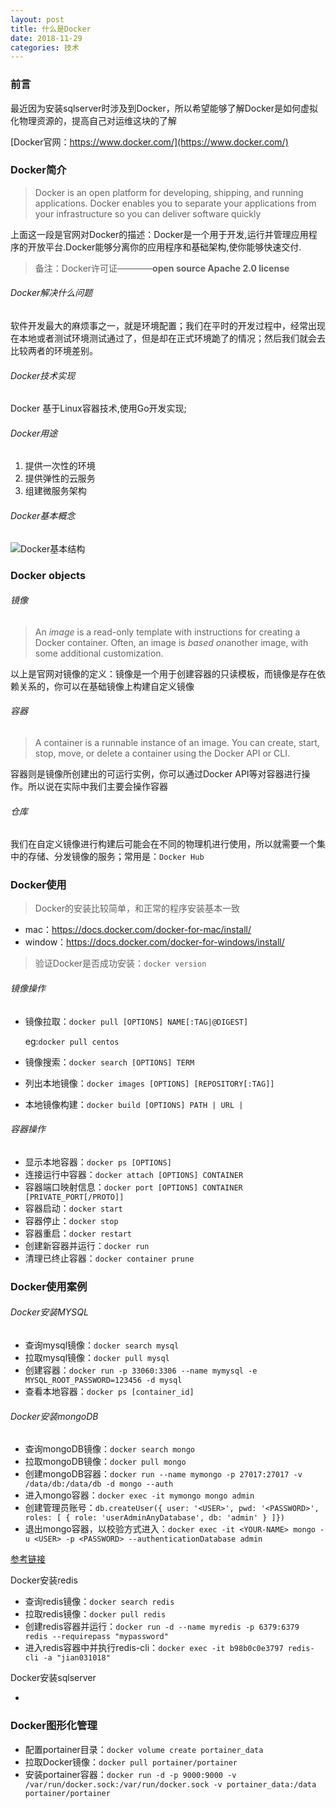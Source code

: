 ```yaml
---
layout: post
title: 什么是Docker
date: 2018-11-29
categories: 技术
---
```


### 前言

最近因为安装sqlserver时涉及到Docker，所以希望能够了解Docker是如何虚拟化物理资源的，提高自己对运维这块的了解

[Docker官网：https://www.docker.com/](https://www.docker.com/)

### Docker简介

> Docker is an open platform for developing, shipping, and running applications. Docker enables you to separate your applications from your infrastructure so you can deliver software quickly

上面这一段是官网对Docker的描述：Docker是一个用于开发,运行并管理应用程序的开放平台.Docker能够分离你的应用程序和基础架构,使你能够快速交付.

> 备注：Docker许可证————**open source Apache 2.0 license**

###### Docker解决什么问题

软件开发最大的麻烦事之一，就是环境配置；我们在平时的开发过程中，经常出现在本地或者测试环境测试通过了，但是却在正式环境跪了的情况；然后我们就会去比较两者的环境差别。

###### Docker技术实现

Docker 基于Linux容器技术,使用Go开发实现;

###### Docker用途

1. 提供一次性的环境
2. 提供弹性的云服务
3. 组建微服务架构

###### Docker基本概念

![Docker基本结构](https://jianjustin.github.io/blog/assets/img/picture/engine-components-flow.png)



### Docker objects

###### 镜像

>An *image* is a read-only template with instructions for creating a Docker container. Often, an image is *based on*another image, with some additional customization. 

以上是官网对镜像的定义：镜像是一个用于创建容器的只读模板，而镜像是存在依赖关系的，你可以在基础镜像上构建自定义镜像

###### 容器

> A container is a runnable instance of an image. You can create, start, stop, move, or delete a container using the Docker API or CLI. 

容器则是镜像所创建出的可运行实例，你可以通过Docker API等对容器进行操作。所以说在实际中我们主要会操作容器

###### 仓库

我们在自定义镜像进行构建后可能会在不同的物理机进行使用，所以就需要一个集中的存储、分发镜像的服务；常用是：`Docker Hub`



### Docker使用

> Docker的安装比较简单，和正常的程序安装基本一致

* mac：https://docs.docker.com/docker-for-mac/install/
* window：https://docs.docker.com/docker-for-windows/install/

> 验证Docker是否成功安装：`docker version`

###### 镜像操作

* 镜像拉取：`docker pull [OPTIONS] NAME[:TAG|@DIGEST]`

  eg:`docker pull centos`

* 镜像搜索：`docker search [OPTIONS] TERM`

* 列出本地镜像：`docker images [OPTIONS] [REPOSITORY[:TAG]]`
* 本地镜像构建：`docker build [OPTIONS] PATH | URL |`



###### 容器操作

* 显示本地容器：`docker ps [OPTIONS]`
* 连接运行中容器：`docker attach [OPTIONS] CONTAINER`
* 容器端口映射信息：`docker port [OPTIONS] CONTAINER [PRIVATE_PORT[/PROTO]]`
* 容器启动：`docker start `
* 容器停止：`docker stop`
* 容器重启：`docker restart`
* 创建新容器并运行：`docker run`
* 清理已终止容器：`docker container prune`

### Docker使用案例

###### Docker安装MYSQL

* 查询mysql镜像：`docker search mysql`
* 拉取mysql镜像：`docker pull mysql`
* 创建容器：`docker run -p 33060:3306 --name mymysql -e MYSQL_ROOT_PASSWORD=123456 -d mysql`
* 查看本地容器：`docker ps [container_id]`

###### Docker安装mongoDB

* 查询mongoDB镜像：`docker search mongo`
* 拉取mongoDB镜像：`docker pull mongo`
* 创建mongoDB容器：`docker run --name mymongo -p 27017:27017 -v /data/db:/data/db -d mongo --auth`
* 进入mongo容器：`docker exec -it mymongo mongo admin`
* 创建管理员账号：`db.createUser({ user: '<USER>', pwd: '<PASSWORD>', roles: [ { role: 'userAdminAnyDatabase', db: 'admin' } ]})`
* 退出mongo容器，以校验方式进入：`docker exec -it <YOUR-NAME> mongo -u <USER> -p <PASSWORD> --authenticationDatabase admin`

[参考链接](https://brickyang.github.io/2017/03/15/%E5%88%A9%E7%94%A8-Docker-%E8%BF%90%E8%A1%8C-MongoDB/)

Docker安装redis

* 查询redis镜像：`docker search redis`
* 拉取redis镜像：`docker pull redis`
* 创建redis容器并运行：`docker run -d --name myredis -p 6379:6379 redis --requirepass "mypassword"`
* 进入redis容器中并执行redis-cli：`docker exec -it b98b0c0e3797 redis-cli -a "jian031018"`

Docker安装sqlserver

* 

### Docker图形化管理

* 配置portainer目录：`docker volume create portainer_data`
* 拉取Docker镜像：`docker pull portainer/portainer`
* 安装portainer容器：`docker run -d -p 9000:9000 -v /var/run/docker.sock:/var/run/docker.sock -v portainer_data:/data portainer/portainer`